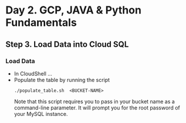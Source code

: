 # Day 2. GCP, JAVA & Python Fundamentals
## Step 3. Load Data into Cloud SQL

### Load Data
* In CloudShell ...
* Populate the table by running the script 
  ```
  ./populate_table.sh  <BUCKET-NAME>
  ```
  Note that this script requires you to pass in your bucket name as a command-line parameter.
  It will prompt you for the root password of your MySQL instance.
